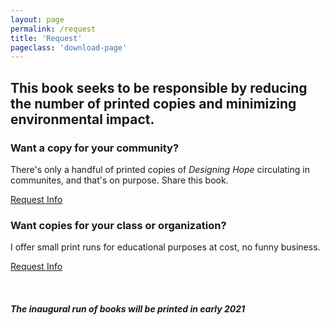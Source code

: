 ```yaml
---
layout: page
permalink: /request
title: 'Request'
pageclass: 'download-page'
---
```

## This book seeks to be responsible by reducing the number of printed copies and minimizing environmental impact.

### Want a copy for your community?

There's only a handful of printed copies of *Designing Hope* circulating in communites, and that's on purpose. Share this book.

<a href="https://forms.gle/MLsNfY6AZ4gTZ9QK7" class="btn-small">Request Info</a>

### Want copies for your class or organization?

I offer small print runs for educational purposes at cost, no funny business.

<a href="https://forms.gle/rs3PLcsSvEjo6UwA7" class="btn-small">Request Info</a>

<br/>

##### *The inaugural run of books will be printed in early 2021*